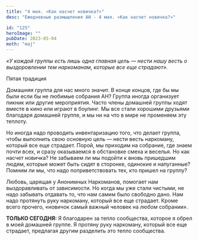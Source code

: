 ```yaml
---
title: "4 мая. «Как насчет новичка?»"
desc: "Ежедневные размышления АН - 4 мая. «Как насчет новичка?»"

id: "125"
heroImage: ""
pubDate: 2023-05-04
moth: "maj"
---
```


_«У каждой группы есть лишь одна главная цель — нести нашу весть о
выздоровлении тем наркоманам, которые все еще страдают»._

Пятая традиция

Домашняя группа для нас много значит. В конце концов, где бы мы были если бы
не любимые собрания АН? Группа иногда организует пикник или другие
мероприятия. Часто члены домашней группы ходят вместе в кино или играют в
боулинг. Мы все стали хорошими друзьями благодаря домашней группе, и мы ни на
что в мире не променяем эту теплоту.

Но иногда надо проводить инвентаризацию того, что делает группа, чтобы
выполнить свою основную цель — нести весть наркоману, который все еще
страдает. Порой, мы приходим на собрание, где знаем почти всех, и сразу
оказываемся в обстановке смеха и веселья. Но как насчет новичка? Не забываем
ли мы подойти к вновь пришедшим людям, которые может быть сидят в сторонке,
одинокие и напуганные? Помним ли мы, что надо поприветствовать тех, кто пришел
на группу?

Любовь, царящая у Анонимных Наркоманов, помогает нам выздоравливать от
зависимости. Но когда мы уже стали чистыми, не надо забывать отдавать то, что
нам самим было свободно дано. Нам надо протянуть руку наркоману, который все
еще страдает. Кроме всего прочего, «новичок самый важный человек на _любом_
собрании».

**ТОЛЬКО СЕГОДНЯ:** Я благодарен за тепло сообщества, которое я обрел в моей
домашней группе. Я протяну руку наркоману, который все еще страдает, предлагая
другим разделить это тепло сообщества.
